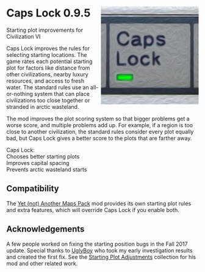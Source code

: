 # Caps Lock 0.9.5 [<img align="right" src="capslock.jpg" height="256" width="256">](https://steamcommunity.com/sharedfiles/filedetails/?id=1195009771)
Starting plot improvements for Civilization VI

Caps Lock improves the rules for selecting starting locations. The game rates
each potential starting plot for factors like distance from other
civilizations, nearby luxury resources, and access to fresh water. The standard
rules use an all-or-nothing system that can place civilizations too close
together or stranded in arctic wasteland.

The mod improves the plot scoring system so that bigger problems get a worse
score, and multiple problems add up. For example, if a region is too close to
another civilization, the standard rules consider every plot equally bad, but
Caps Lock gives a better score to the plots that are farther away.

Caps Lock:  
Chooses better starting plots  
Improves capital spacing  
Prevents arctic wasteland starts  

## Compatibility
The [Yet (not) Another Maps Pack](https://steamcommunity.com/sharedfiles/filedetails/?id=871861883)
mod provides its own starting plot rules and extra features, which will
override Caps Lock if you enable both.

## Acknowledgements
A few people worked on fixing the starting position bugs in the Fall 2017
update. Special thanks to
[UglyBoy](https://forums.civfanatics.com/threads/fall-2017-start-position-fix.623655/)
who took my early investigation results and created the first fix. See the
[Starting Plot Adjustments](https://steamcommunity.com/sharedfiles/filedetails/?id=1195040931)
collection for his mod and other related work.

